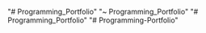 "# Programming_Portfolio" 
"~ Programming_Portfolio" 
"# Programming_Portfolio" 
"# Programming-Portfolio" 
